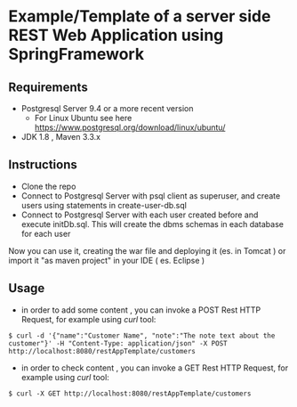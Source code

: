 Example/Template of a server side REST Web Application using SpringFramework
========

Requirements
--------
* Postgresql Server 9.4 or a more recent version  
    * For Linux Ubuntu see here https://www.postgresql.org/download/linux/ubuntu/
* JDK 1.8 , Maven 3.3.x

Instructions
--------
* Clone the repo
* Connect to Postgresql Server with psql client as superuser, and create users using statements in create-user-db.sql 
* Connect to Postgresql Server with each user created before and execute initDb.sql. This will create the dbms schemas in each database for each user

Now you can use it, creating the war file and deploying it  (es. in Tomcat ) or import it "as maven project" in your IDE ( es. Eclipse ) 

Usage
--------

* in order to add some content , you can invoke a POST Rest HTTP Request, for example using _curl_ tool:

`` $ curl -d '{"name":"Customer Name", "note":"The note text about the customer"}' -H "Content-Type: application/json" -X POST http://localhost:8080/restAppTemplate/customers ``

* in order to check content , you can invoke a GET Rest HTTP Request, for example using _curl_ tool: 

`` $ curl -X GET http://localhost:8080/restAppTemplate/customers ``